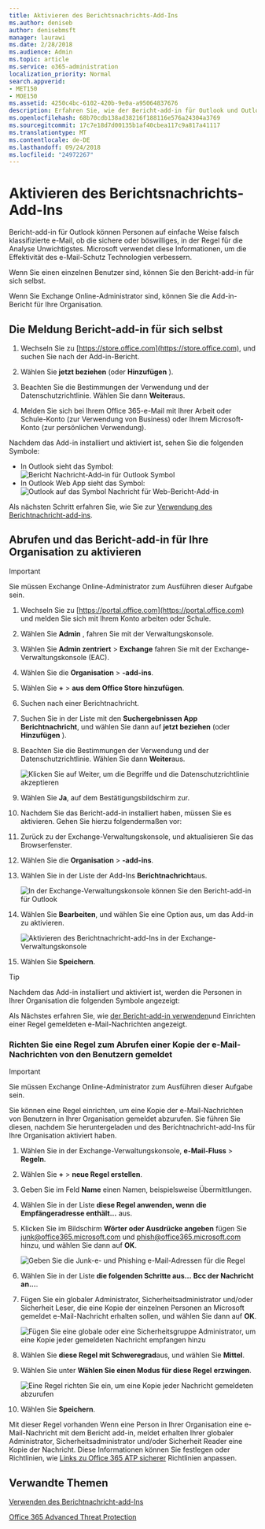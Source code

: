 ```yaml
---
title: Aktivieren des Berichtsnachrichts-Add-Ins
ms.author: deniseb
author: denisebmsft
manager: laurawi
ms.date: 2/28/2018
ms.audience: Admin
ms.topic: article
ms.service: o365-administration
localization_priority: Normal
search.appverid:
- MET150
- MOE150
ms.assetid: 4250c4bc-6102-420b-9e0a-a95064837676
description: Erfahren Sie, wie der Bericht-add-in für Outlook und Outlook im Web, für einzelne Benutzer oder der gesamten Organisation zu aktivieren.
ms.openlocfilehash: 68b70cdb138ad38216f188116e576a24304a3769
ms.sourcegitcommit: 17c7e18d7d00135b1af40cbea117c9a817a41117
ms.translationtype: MT
ms.contentlocale: de-DE
ms.lasthandoff: 09/24/2018
ms.locfileid: "24972267"
---
```

# <a name="enable-the-report-message-add-in"></a>Aktivieren des Berichtsnachrichts-Add-Ins

Bericht-add-in für Outlook können Personen auf einfache Weise falsch klassifizierte e-Mail, ob die sichere oder böswilliges, in der Regel für die Analyse Unwichtigstes. Microsoft verwendet diese Informationen, um die Effektivität des e-Mail-Schutz Technologien verbessern.
  
Wenn Sie einen einzelnen Benutzer sind, können Sie den Bericht-add-in für sich selbst. 
  
Wenn Sie Exchange Online-Administrator sind, können Sie die Add-in-Bericht für Ihre Organisation.
    
## <a name="get-the-report-message-add-in-for-yourself"></a>Die Meldung Bericht-add-in für sich selbst

1. Wechseln Sie zu [https://store.office.com](https://store.office.com), und suchen Sie nach der Add-in-Bericht.
    
2. Wählen Sie **jetzt beziehen** (oder **Hinzufügen** ). 
    
3. Beachten Sie die Bestimmungen der Verwendung und der Datenschutzrichtlinie. Wählen Sie dann **Weiter**aus. 
    
4. Melden Sie sich bei Ihrem Office 365-e-Mail mit Ihrer Arbeit oder Schule-Konto (zur Verwendung von Business) oder Ihrem Microsoft-Konto (zur persönlichen Verwendung).
    
Nachdem das Add-in installiert und aktiviert ist, sehen Sie die folgenden Symbole: 

- In Outlook sieht das Symbol: <br/> ![Bericht Nachricht-Add-in für Outlook Symbol](media/OutlookReportMessageIcon.png)<br/>
- In Outlook Web App sieht das Symbol:<br/>![Outlook auf das Symbol Nachricht für Web-Bericht-Add-in](media/d9326d0b-1769-4bc2-ae58-51f0ebc69a17.png)<br/>

  
Als nächsten Schritt erfahren Sie, wie Sie zur [Verwendung des Berichtnachricht-add-ins](https://support.office.com/article/b5caa9f1-cdf3-4443-af8c-ff724ea719d2).
  
## <a name="get-and-enable-the-report-message-add-in-for-your-organization"></a>Abrufen und das Bericht-add-in für Ihre Organisation zu aktivieren

> [!IMPORTANT]
> Sie müssen Exchange Online-Administrator zum Ausführen dieser Aufgabe sein.
  
1. Wechseln Sie zu [https://portal.office.com](https://portal.office.com) und melden Sie sich mit Ihrem Konto arbeiten oder Schule. 
    
2. Wählen Sie **Admin** , fahren Sie mit der Verwaltungskonsole. 
    
3. Wählen Sie **Admin zentriert** \> **Exchange** fahren Sie mit der Exchange-Verwaltungskonsole (EAC). 
    
4. Wählen Sie die **Organisation** \> **-add-ins**. 
    
5. Wählen Sie **+** \> **aus dem Office Store hinzufügen**. 
    
6. Suchen nach einer Berichtnachricht.
    
7. Suchen Sie in der Liste mit den **Suchergebnissen App** **Berichtnachricht**, und wählen Sie dann auf **jetzt beziehen** (oder **Hinzufügen** ). 
    
8. Beachten Sie die Bestimmungen der Verwendung und der Datenschutzrichtlinie. Wählen Sie dann **Weiter**aus. 
    
    ![Klicken Sie auf Weiter, um die Begriffe und die Datenschutzrichtlinie akzeptieren](media/3c813cd6-1601-4791-97dc-f8edbbd3fb6b.png)
  
9. Wählen Sie **Ja**, auf dem Bestätigungsbildschirm zur. 
    
10. Nachdem Sie das Bericht-add-in installiert haben, müssen Sie es aktivieren. Gehen Sie hierzu folgendermaßen vor:
    
1. Zurück zu der Exchange-Verwaltungskonsole, und aktualisieren Sie das Browserfenster.
    
2. Wählen Sie die **Organisation** \> **-add-ins**. 
    
3. Wählen Sie in der Liste der Add-Ins **Berichtnachricht**aus. 
    
    ![In der Exchange-Verwaltungskonsole können Sie den Bericht-add-in für Outlook](media/b496743c-55fa-4cdb-aa06-0b2a7aec6dab.png)
  
4. Wählen Sie **Bearbeiten**, und wählen Sie eine Option aus, um das Add-in zu aktivieren. 
    
    ![Aktivieren des Berichtnachricht-add-Ins in der Exchange-Verwaltungskonsole](media/578b1b66-3620-4a8a-9819-1c9cc6836f37.png)
  
5. Wählen Sie **Speichern**. 
    
> [!TIP]
> Nachdem das Add-in installiert und aktiviert ist, werden die Personen in Ihrer Organisation die folgenden Symbole angezeigt: 
  
Als Nächstes erfahren Sie, wie [der Bericht-add-in verwenden](https://support.office.com/article/b5caa9f1-cdf3-4443-af8c-ff724ea719d2)und Einrichten einer Regel gemeldeten e-Mail-Nachrichten angezeigt.
  
### <a name="set-up-a-rule-to-get-a-copy-of-email-messages-reported-by-your-users"></a>Richten Sie eine Regel zum Abrufen einer Kopie der e-Mail-Nachrichten von den Benutzern gemeldet

> [!IMPORTANT]
> Sie müssen Exchange Online-Administrator zum Ausführen dieser Aufgabe sein.
  
Sie können eine Regel einrichten, um eine Kopie der e-Mail-Nachrichten von Benutzern in Ihrer Organisation gemeldet abzurufen. Sie führen Sie diesen, nachdem Sie heruntergeladen und des Berichtnachricht-add-Ins für Ihre Organisation aktiviert haben.
  
1. Wählen Sie in der Exchange-Verwaltungskonsole, **e-Mail-Fluss** \> **Regeln**. 
    
2. Wählen Sie **+** \> **neue Regel erstellen**. 
    
3. Geben Sie im Feld **Name** einen Namen, beispielsweise Übermittlungen.
    
4. Wählen Sie in der Liste **diese Regel anwenden, wenn** **die Empfängeradresse enthält...** aus. 
    
5. Klicken Sie im Bildschirm **Wörter oder Ausdrücke angeben** fügen Sie junk@office365.microsoft.com und phish@office365.microsoft.com hinzu, und wählen Sie dann auf **OK**. 
    
    ![Geben Sie die Junk-e- und Phishing e-Mail-Adressen für die Regel](media/018c1833-f336-4333-a45c-f2e8b75cd698.png)
  
6. Wählen Sie in der Liste **die folgenden Schritte aus...** **Bcc der Nachricht an...**. 
    
7. Fügen Sie ein globaler Administrator, Sicherheitsadministrator und/oder Sicherheit Leser, die eine Kopie der einzelnen Personen an Microsoft gemeldet e-Mail-Nachricht erhalten sollen, und wählen Sie dann auf **OK**. 
    
    ![Fügen Sie eine globale oder eine Sicherheitsgruppe Administrator, um eine Kopie jeder gemeldeten Nachricht empfangen hinzu](media/a91ab9d1-66f2-4a2e-9dc1-f9f81a2298ad.png)
  
8. Wählen Sie **diese Regel mit Schweregrad**aus, und wählen Sie **Mittel**. 
    
9. Wählen Sie unter **Wählen Sie einen Modus für diese Regel** **erzwingen**. 
    
    ![Eine Regel richten Sie ein, um eine Kopie jeder Nachricht gemeldeten abzurufen](media/f1cd95ce-e40d-4a8a-8f48-893469eba691.png)
  
10. Wählen Sie **Speichern**. 
    
Mit dieser Regel vorhanden Wenn eine Person in Ihrer Organisation eine e-Mail-Nachricht mit dem Bericht add-in, meldet erhalten Ihrer globaler Administrator, Sicherheitsadministrator und/oder Sicherheit Reader eine Kopie der Nachricht. Diese Informationen können Sie festlegen oder Richtlinien, wie [Links zu Office 365 ATP sicherer](atp-safe-links.md) Richtlinien anpassen. 
  
## <a name="related-topics"></a>Verwandte Themen

[Verwenden des Berichtnachricht-add-Ins](https://support.office.com/article/b5caa9f1-cdf3-4443-af8c-ff724ea719d2)
  
[Office 365 Advanced Threat Protection](office-365-atp.md)
  

